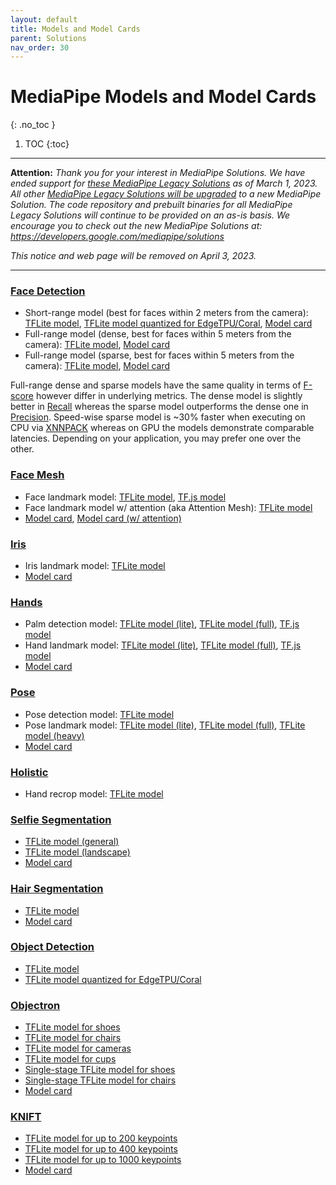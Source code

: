 ```yaml
---
layout: default
title: Models and Model Cards
parent: Solutions
nav_order: 30
---
```


# MediaPipe Models and Model Cards
{: .no_toc }

1. TOC
{:toc}
---

**Attention:** *Thank you for your interest in MediaPipe Solutions.
We have ended support for
[these MediaPipe Legacy Solutions](https://developers.google.com/mediapipe/solutions/guide#legacy)
as of March 1, 2023. All other
[MediaPipe Legacy Solutions will be upgraded](https://developers.google.com/mediapipe/solutions/guide#legacy)
to a new MediaPipe Solution. The code repository and prebuilt binaries for all
MediaPipe Legacy Solutions will continue to be provided on an as-is basis.
We encourage you to check out the new MediaPipe Solutions at:
https://developers.google.com/mediapipe/solutions*

*This notice and web page will be removed on April 3, 2023.*

----

### [Face Detection](https://google.github.io/mediapipe/solutions/face_detection)

*   Short-range model (best for faces within 2 meters from the camera):
    [TFLite model](https://storage.googleapis.com/mediapipe-assets/face_detection_short_range.tflite),
    [TFLite model quantized for EdgeTPU/Coral](https://github.com/google/mediapipe/tree/master/mediapipe/examples/coral/models/face-detector-quantized_edgetpu.tflite),
    [Model card](https://mediapipe.page.link/blazeface-mc)
*   Full-range model (dense, best for faces within 5 meters from the camera):
    [TFLite model](https://storage.googleapis.com/mediapipe-assets/face_detection_full_range.tflite),
    [Model card](https://mediapipe.page.link/blazeface-back-mc)
*   Full-range model (sparse, best for faces within 5 meters from the camera):
    [TFLite model](https://storage.googleapis.com/mediapipe-assets/face_detection_full_range_sparse.tflite),
    [Model card](https://mediapipe.page.link/blazeface-back-sparse-mc)

Full-range dense and sparse models have the same quality in terms of
[F-score](https://en.wikipedia.org/wiki/F-score) however differ in underlying
metrics. The dense model is slightly better in
[Recall](https://en.wikipedia.org/wiki/Precision_and_recall) whereas the sparse
model outperforms the dense one in
[Precision](https://en.wikipedia.org/wiki/Precision_and_recall). Speed-wise
sparse model is ~30% faster when executing on CPU via
[XNNPACK](https://github.com/google/XNNPACK) whereas on GPU the models
demonstrate comparable latencies. Depending on your application, you may prefer
one over the other.

### [Face Mesh](https://google.github.io/mediapipe/solutions/face_mesh)

*   Face landmark model:
    [TFLite model](https://storage.googleapis.com/mediapipe-assets/face_landmark.tflite),
    [TF.js model](https://tfhub.dev/mediapipe/facemesh/1)
*   Face landmark model w/ attention (aka Attention Mesh):
    [TFLite model](https://storage.googleapis.com/mediapipe-assets/face_landmark_with_attention.tflite)
*   [Model card](https://mediapipe.page.link/facemesh-mc),
    [Model card (w/ attention)](https://mediapipe.page.link/attentionmesh-mc)

### [Iris](https://google.github.io/mediapipe/solutions/iris)

*   Iris landmark model:
    [TFLite model](https://storage.googleapis.com/mediapipe-assets/iris_landmark.tflite)
*   [Model card](https://mediapipe.page.link/iris-mc)

### [Hands](https://google.github.io/mediapipe/solutions/hands)

*   Palm detection model:
    [TFLite model (lite)](https://storage.googleapis.com/mediapipe-assets/palm_detection_lite.tflite),
    [TFLite model (full)](https://storage.googleapis.com/mediapipe-assets/palm_detection_full.tflite),
    [TF.js model](https://tfhub.dev/mediapipe/handdetector/1)
*   Hand landmark model:
    [TFLite model (lite)](https://storage.googleapis.com/mediapipe-assets/hand_landmark_lite.tflite),
    [TFLite model (full)](https://storage.googleapis.com/mediapipe-assets/hand_landmark_full.tflite),
    [TF.js model](https://tfhub.dev/mediapipe/handskeleton/1)
*   [Model card](https://mediapipe.page.link/handmc)

### [Pose](https://google.github.io/mediapipe/solutions/pose)

*   Pose detection model:
    [TFLite model](https://storage.googleapis.com/mediapipe-assets/pose_detection.tflite)
*   Pose landmark model:
    [TFLite model (lite)](https://storage.googleapis.com/mediapipe-assets/pose_landmark_lite.tflite),
    [TFLite model (full)](https://storage.googleapis.com/mediapipe-assets/pose_landmark_full.tflite),
    [TFLite model (heavy)](https://storage.googleapis.com/mediapipe-assets/pose_landmark_heavy.tflite)
*   [Model card](https://mediapipe.page.link/blazepose-mc)

### [Holistic](https://google.github.io/mediapipe/solutions/holistic)

*   Hand recrop model:
    [TFLite model](https://storage.googleapis.com/mediapipe-assets/hand_recrop.tflite)

### [Selfie Segmentation](https://google.github.io/mediapipe/solutions/selfie_segmentation)

*   [TFLite model (general)](https://storage.googleapis.com/mediapipe-assets/selfie_segmentation.tflite)
*   [TFLite model (landscape)](https://storage.googleapis.com/mediapipe-assets/selfie_segmentation_landscape.tflite)
*   [Model card](https://mediapipe.page.link/selfiesegmentation-mc)

### [Hair Segmentation](https://google.github.io/mediapipe/solutions/hair_segmentation)

*   [TFLite model](https://storage.googleapis.com/mediapipe-assets/hair_segmentation.tflite)
*   [Model card](https://mediapipe.page.link/hairsegmentation-mc)

### [Object Detection](https://google.github.io/mediapipe/solutions/object_detection)

*   [TFLite model](https://storage.googleapis.com/mediapipe-assets/ssdlite_object_detection.tflite)
*   [TFLite model quantized for EdgeTPU/Coral](https://github.com/google/mediapipe/tree/master/mediapipe/examples/coral/models/object-detector-quantized_edgetpu.tflite)

### [Objectron](https://google.github.io/mediapipe/solutions/objectron)

*   [TFLite model for shoes](https://storage.googleapis.com/mediapipe-assets/object_detection_3d_sneakers.tflite)
*   [TFLite model for chairs](https://storage.googleapis.com/mediapipe-assets/object_detection_3d_chair.tflite)
*   [TFLite model for cameras](https://storage.googleapis.com/mediapipe-assets/object_detection_3d_camera.tflite)
*   [TFLite model for cups](https://storage.googleapis.com/mediapipe-assets/object_detection_3d_cup.tflite)
*   [Single-stage TFLite model for shoes](https://storage.googleapis.com/mediapipe-assets/object_detection_3d_sneakers_1stage.tflite)
*   [Single-stage TFLite model for chairs](https://storage.googleapis.com/mediapipe-assets/object_detection_3d_chair_1stage.tflite)
*   [Model card](https://mediapipe.page.link/objectron-mc)

### [KNIFT](https://google.github.io/mediapipe/solutions/knift)

*   [TFLite model for up to 200 keypoints](https://storage.googleapis.com/mediapipe-assets/knift_float.tflite)
*   [TFLite model for up to 400 keypoints](https://storage.googleapis.com/mediapipe-assets/knift_float_400.tflite)
*   [TFLite model for up to 1000 keypoints](https://storage.googleapis.com/mediapipe-assets/knift_float_1k.tflite)
*   [Model card](https://mediapipe.page.link/knift-mc)
